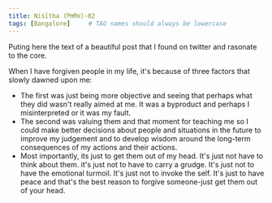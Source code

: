 ```yaml
---
title: Niśītha (निशीथ)-02
tags: [Bangalore]     # TAG names should always be lowercase
---
```

Puting here the text of a beautiful post that I found on twitter and rasonate to the core. 

When I have forgiven people in my life, it's because of three factors that slowly dawned upon me:
- The first was just being more objective and seeing that perhaps what they did wasn't really aimed at me. It was a byproduct and perhaps I misinterpreted or it was my fault.
- The second was valuing them and that moment for teaching me so I could make better decisions about people and situations in the future to improve my judgement and to develop wisdom around the long-term consequences of my actions and their actions.
- Most importantly, its just to get them out of my head. It's just not have to think about them. it's just not to have to carry a grudge. It's just not to have the emotional turmoil. It's just not to invoke the self. It's just to have peace and that's the best reason to forgive someone-just get them out of your head.
